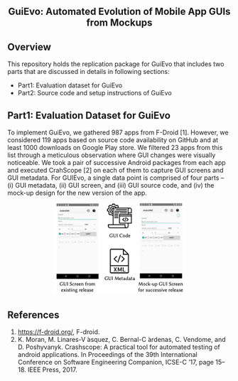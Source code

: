 <h2 align="center"> GuiEvo: Automated Evolution of Mobile App GUIs from Mockups </h2>

## Overview
This repository holds the replication package for GuiEvo that includes two parts that are discussed in details in following sections: 
- Part1: Evaluation dataset for GuiEvo
- Part2: Source code and setup instructions of GuiEvo

## Part1: Evaluation Dataset for GuiEvo
To implement GuiEvo, we gathered 987 apps from F-Droid [1]. However, we considered 119 apps based on source code availability on GitHub and at least 1000 downloads on Google Play store. We filtered 23 apps from this list through a meticulous observation where GUI changes were visually noticeable. We took a pair of successive Android packages from each app and executed CrahScope [2] on each of them to capture GUI screens and GUI metadata. For GUIEvo, a single data point is comprised of four parts – (i) GUI metadata, (ii) GUI screen, and (iii) GUI source code, and (iv) the mock-up design for the new version of the app.
<p align="center"> <img src="ReadMe_Images/data-point.png" width="300"></p>


## References
1. https://f-droid.org/, F-droid.
2. K. Moran, M. Linares-V ́asquez, C. Bernal-C ́ardenas, C. Vendome, and D. Poshyvanyk. Crashscope: A practical tool for automated testing of android applications. In Proceedings of the 39th International Conference on Software Engineering Companion, ICSE-C ’17, page 15–18. IEEE Press, 2017.
